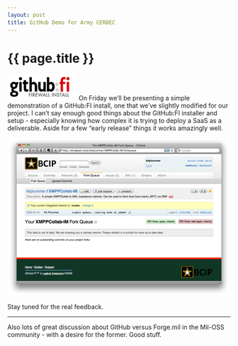 ```yaml
---
layout: post
title: GitHub Demo for Army CERDEC
---
```


{{ page.title }}
================

![](/images/logo_fi.png) On Friday we’ll be presenting a simple
demonstration of a GitHub:FI install, one that we’ve slightly modified
for our project. I can’t say enough good things about the GitHub:FI
installer and setup - especially knowing how complex it is trying to
deploy a SaaS as a deliverable. Aside for a few “early release” things
it works amazingly well.

<a href="/images/bcip.github.png" rel="lightbox" title="full size screen shot">

<center>

<img src="/images/bcip.github.sm.png">

</center>

</a>

Stay tuned for the real feedback.

------------------------------------------------------------------------

Also lots of great discussion about GitHub versus Forge.mil in the
Mil-OSS community - with a desire for the former. Good stuff.
